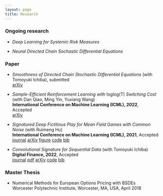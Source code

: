 ```yaml
---
layout: page
title: Research
---
```

### Ongoing research
* *Deep Learning for Systemic Risk Measures*

* *Neural Directed Chain Sochastic Differential Equations*

### Paper
* *Smoothness of Directed Chain Stochastic Differential Equations* (with Tomoyuki Ichiba), submitted  
  [<span class="label label-grey">arXiv</span>](https://arxiv.org/abs/2202.09354)

* *Sample-Efficient Reinforcement Learning with* loglog(T) *Switching Cost* (with Dan Qiao, Ming Yin, Yuxiang Wang)\
  **International Conference on Machine Learning (ICML), 2022**, Accepted  
  [<span class="label label-grey">arXiv</span>](https://arxiv.org/abs/2202.06385)


* *Signatured Deep Fictitious Play for Mean Field Games with Common Noise* (with Ruimeng Hu)\
  **International Conference on Machine Learning (ICML), 2021**, Accepted  
  [<span class="label label-grey">journal</span>](http://proceedings.mlr.press/v139/min21a.html) 
  [<span class="label label-grey">arXiv</span>](https://arxiv.org/abs/2106.03272) 
  [<span class="label label-grey">figure</span>](SigDFP_icml.png) 
  [<span class="label label-grey">code</span>](https://github.com/mmin0/SigDFP) 
  [<span class="label label-grey">bib</span>](pmlr-v139-min21a.bib)
  
* *Convolutional Signature for Sequential Data* (with Tomoyuki Ichiba) \
  **Digital Finance, 2022**, Accepted  
  [<span class="label label-grey">journal</span>](https://link.springer.com/article/10.1007/s42521-022-00049-7) 
  [<span class="label label-grey">pdf</span>](https://rdcu.be/cKGjc) 
  [<span class="label label-grey">arXiv</span>](https://arxiv.org/abs/2009.06719) 
  [<span class="label label-grey">code</span>](https://github.com/mmin0/CNNSig)
  [<span class="label label-grey">bib</span>](conv_sig.bib)


### Master Thesis
* Numerical Methods for European Options Pricing with BSDEs  
Worcester Polytechnic Institute, Worcester, MA, USA, April 2018 

